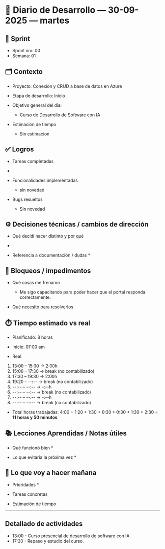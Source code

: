 # 📓 Diario de Desarrollo — 30-09-2025 — martes
## 🏃 Sprint
- Sprint nro: 00
- Semana: 01

## 🗂️ Contexto
- Proyecto: Conexion y CRUD a base de datos en Azure 
- Etapa de desarrollo: Inicio
- Objetivo general del día: 
  * Curso de Desarrollo de Software con IA


- Estimación de tiempo
  * Sin estimacion


## ✅ Logros
- Tareas completadas 
 * 

- Funcionalidades implementadas
  * sin novedad

- Bugs resueltos
  * Sin novedad

## ⚙️ Decisiones técnicas / cambios de dirección
- Qué decidí hacer distinto y por qué
 * 

- Referencia a documentación / dudas
  * 

## 🚧 Bloqueos / impedimentos
- Qué cosas me frenaron
  * Me sigo capacitando para poder hacer que el portal responda correctamente.

- Qué necesito para resolverlos


## ⏱️ Tiempo estimado vs real

 - Planificado: 8 horas

 - Inicio: 07:00 am

 - Real:

  1. 13:00 – 15:00 → 2:00h
  2. 15:00 – 17:30 → break (no contabilizado)
  3. 17:30 – 19:30 → 2:00h
  4. 19:20 – --:-- → break (no contabilizado)
  5. --:-- – --:-- → -:--h
  6. --:-- – --:-- → break (no contabilizado)
  7. --:-- – --:-- → -:--h
  8. --:-- – --:-- → break (no contabilizado)



 - Total horas trabajadas: 4:00 + 1:20 + 1:30 + 0:30 + 0:30 + 1:30 + 2:30  = **11 horas y 50 minutos**

## 📚 Lecciones Aprendidas / Notas útiles
- Qué funcionó bien
  * 

- Lo que evitaría la próxima vez
  * 

## 🔮 Lo que voy a hacer mañana
- Prioridades
  * 

- Tareas concretas

- Estimación de tiempo

---

## Detallado de actividades

 - 13:00 - Curso presencial de desarrollo de software con IA
 - 17:30 - Repaso y estudio del curso.